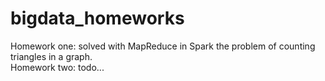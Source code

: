 # bigdata_homeworks
Homework one: solved with MapReduce in Spark the problem of counting triangles in a graph.<br/>
Homework two: todo...
